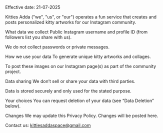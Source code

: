 Effective date: 21-07-2025

Kitties Adda ("we", "us", or "our") operates a fun service that creates and posts personalized kitty artworks for our Instagram community.

What data we collect
   Public Instagram username and profile ID (from followers list you share with us).

  We do not collect passwords or private messages.

How we use your data
  To generate unique kitty artworks and collages.

  To post these images on our Instagram page(s) as part of the community project.

Data sharing
  We don’t sell or share your data with third parties.

  Data is stored securely and only used for the stated purpose.

Your choices
  You can request deletion of your data (see “Data Deletion” below).

Changes
  We may update this Privacy Policy. Changes will be posted here.

Contact us: kittiesaddaspace@gmail.com

